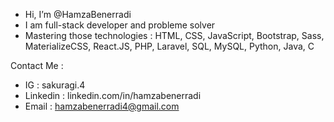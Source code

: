 -  Hi, I’m @HamzaBenerradi
-  I am full-stack developer and probleme solver
-  Mastering those technologies : HTML, CSS, JavaScript, Bootstrap, Sass, MaterializeCSS, React.JS, PHP, Laravel, SQL, MySQL, Python, Java, C


Contact  Me  :
- IG : sakuragi.4
- Linkedin : linkedin.com/in/hamzabenerradi
- Email : hamzabenerradi4@gmail.com
